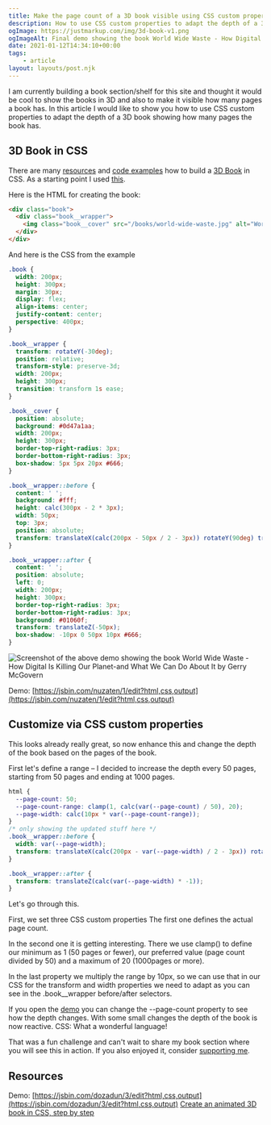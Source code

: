```yaml
---
title: Make the page count of a 3D book visible using CSS custom properties
description: How to use CSS custom properties to adapt the depth of a 3D book showing how many pages the book has
ogImage: https://justmarkup.com/img/3d-book-v1.png
ogImageAlt: Final demo showing the book World Wide Waste - How Digital Is Killing Our Planet-and What We Can Do About It by Gerry McGovern
date: 2021-01-12T14:34:10+00:00
tags:
    - article
layout: layouts/post.njk
---
```


I am currently building a book section/shelf for this site and thought it would be cool to show the books in 3D and also to make it visible how many pages a book has. In this article I would like to show you how to use CSS custom properties to adapt the depth of a 3D book showing how many pages the book has.

## 3D Book in CSS

There are many [resources](https://freefrontend.com/css-book-effects/) and [code examples](https://codepen.io/poulamic/pen/RwrKqmb) how to build a [3D Book](https://codepen.io/mina-mounir/pen/gOPppdv) in CSS. As a starting point I used [this](https://scastiel.dev/posts/2020-07-23-animated-3d-book-css/).

Here is the HTML for creating the book:

```html
<div class="book">
  <div class="book__wrapper">
    <img class="book__cover" src="/books/world-wide-waste.jpg" alt="World Wide Waste: How Digital Is Killing Our Planet-and What We Can Do About It by Gerry McGovern "/>
  </div>
</div>

```

And here is the CSS from the example

```css
.book {
  width: 200px;
  height: 300px;
  margin: 30px;
  display: flex;
  align-items: center;
  justify-content: center;
  perspective: 400px;
}

.book__wrapper {
  transform: rotateY(-30deg);
  position: relative;
  transform-style: preserve-3d;
  width: 200px;
  height: 300px;
  transition: transform 1s ease;
}

.book__cover {
  position: absolute;
  background: #0d47a1aa;
  width: 200px;
  height: 300px;
  border-top-right-radius: 3px;
  border-bottom-right-radius: 3px;
  box-shadow: 5px 5px 20px #666;
}

.book__wrapper::before {
  content: ' ';
  background: #fff;
  height: calc(300px - 2 * 3px);
  width: 50px;
  top: 3px;
  position: absolute;
  transform: translateX(calc(200px - 50px / 2 - 3px)) rotateY(90deg) translateX(calc(50px / 2))
}

.book__wrapper::after {
  content: ' ';
  position: absolute;
  left: 0;
  width: 200px;
  height: 300px;
  border-top-right-radius: 3px;
  border-bottom-right-radius: 3px;
  background: #01060f;
  transform: translateZ(-50px);
  box-shadow: -10px 0 50px 10px #666;
}
```

![Screenshot of the above demo showing the book World Wide Waste - How Digital Is Killing Our Planet-and What We Can Do About It by Gerry McGovern](https://justmarkup.com/img/3d-book-v1.png)

Demo: [https://jsbin.com/nuzaten/1/edit?html,css,output](https://jsbin.com/nuzaten/1/edit?html,css,output)

## Customize via CSS custom properties

This looks already really great, so now enhance this and change the depth of the book based on the pages of the book.

First let's define a range – I decided to increase the depth every 50 pages, starting from 50 pages and ending at 1000 pages.

```css
html {
  --page-count: 50;
  --page-count-range: clamp(1, calc(var(--page-count) / 50), 20);
  --page-width: calc(10px * var(--page-count-range));
}
/* only showing the updated stuff here */
.book__wrapper::before {
  width: var(--page-width);
  transform: translateX(calc(200px - var(--page-width) / 2 - 3px)) rotateY(90deg) translateX(calc(calc(var(--page-width)) / 2))
}

.book__wrapper::after {
  transform: translateZ(calc(var(--page-width) * -1));
}
```

Let's go through this.

First, we set three CSS custom properties The first one defines the actual page count.

In the second one it is getting interesting. There we use clamp() to define our minimum as 1 (50 pages or fewer), our preferred value (page count divided by 50) and a maximum of 20 (1000pages or more).

In the last property we multiply the range by 10px, so we can use that in our CSS for the transform and width properties we need to adapt as you can see in the .book__wrapper before/after selectors.

If you open the [demo](https://jsbin.com/dozadun/3/edit?html,css,output) you can change the --page-count property to see how the depth changes. With some small changes the depth of the book is now reactive. CSS: What a wonderful language!

That was a fun challenge and can't wait to share my book section where you will see this in action. If you also enjoyed it, consider [supporting me](https://www.buymeacoffee.com/justmarkup).

## Resources

Demo: [https://jsbin.com/dozadun/3/edit?html,css,output](https://jsbin.com/dozadun/3/edit?html,css,output)
[Create an animated 3D book in CSS, step by step](https://scastiel.dev/posts/2020-07-23-animated-3d-book-css/)
